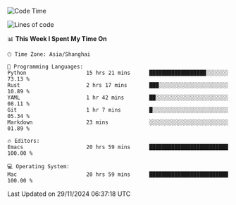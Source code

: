 <!--START_SECTION:waka-->
![Code Time](http://img.shields.io/badge/Code%20Time-2%2C315%20hrs%204%20mins-blue)

![Lines of code](https://img.shields.io/badge/From%20Hello%20World%20I%27ve%20Written-308.1%20thousand%20lines%20of%20code-blue)

📊 **This Week I Spent My Time On** 

```text
🕑︎ Time Zone: Asia/Shanghai

💬 Programming Languages: 
Python                   15 hrs 21 mins      ██████████████████░░░░░░░   73.13 % 
Rust                     2 hrs 17 mins       ███░░░░░░░░░░░░░░░░░░░░░░   10.89 % 
YAML                     1 hr 42 mins        ██░░░░░░░░░░░░░░░░░░░░░░░   08.11 % 
Git                      1 hr 7 mins         █░░░░░░░░░░░░░░░░░░░░░░░░   05.34 % 
Markdown                 23 mins             ░░░░░░░░░░░░░░░░░░░░░░░░░   01.89 % 

🔥 Editors: 
Emacs                    20 hrs 59 mins      █████████████████████████   100.00 % 

💻 Operating System: 
Mac                      20 hrs 59 mins      █████████████████████████   100.00 % 
```


 Last Updated on 29/11/2024 06:37:18 UTC
<!--END_SECTION:waka-->
